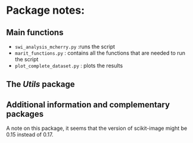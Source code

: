 # Package notes:

## Main functions
- <code>swi_analysis_mcherry.py</code> :runs the script
- <code>marit_functions.py</code>  : contains all the functions that are needed to run the script
- <code>plot_complete_dataset.py</code> : plots the results

## The *Utils* package


## Additional information and complementary packages

A note on this package, it seems that the version of scikit-image might be 0.15 instead of 0.17.
